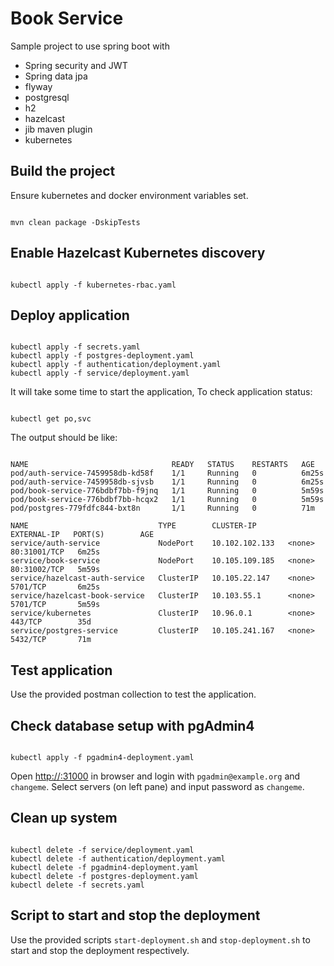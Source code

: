 # Book Service

Sample project to use spring boot with

- Spring security and JWT
- Spring data jpa
- flyway
- postgresql
- h2
- hazelcast
- jib maven plugin
- kubernetes

## Build the project

Ensure kubernetes and docker environment variables set.

```shell

mvn clean package -DskipTests

```

## Enable Hazelcast Kubernetes discovery

```shell

kubectl apply -f kubernetes-rbac.yaml
```

## Deploy application

```shell

kubectl apply -f secrets.yaml
kubectl apply -f postgres-deployment.yaml
kubectl apply -f authentication/deployment.yaml
kubectl apply -f service/deployment.yaml

```

It will take some time to start the application, To check application status:

```shell

kubectl get po,svc

```

The output should be like:

```shell

NAME                                READY   STATUS    RESTARTS   AGE
pod/auth-service-7459958db-kd58f    1/1     Running   0          6m25s
pod/auth-service-7459958db-sjvsb    1/1     Running   0          6m25s
pod/book-service-776bdbf7bb-f9jnq   1/1     Running   0          5m59s
pod/book-service-776bdbf7bb-hcqx2   1/1     Running   0          5m59s
pod/postgres-779fdfc844-bxt8n       1/1     Running   0          71m

NAME                             TYPE        CLUSTER-IP       EXTERNAL-IP   PORT(S)        AGE
service/auth-service             NodePort    10.102.102.133   <none>        80:31001/TCP   6m25s
service/book-service             NodePort    10.105.109.185   <none>        80:31002/TCP   5m59s
service/hazelcast-auth-service   ClusterIP   10.105.22.147    <none>        5701/TCP       6m25s
service/hazelcast-book-service   ClusterIP   10.103.55.1      <none>        5701/TCP       5m59s
service/kubernetes               ClusterIP   10.96.0.1        <none>        443/TCP        35d
service/postgres-service         ClusterIP   10.105.241.167   <none>        5432/TCP       71m

```

## Test application

Use the provided postman collection to test the application.

## Check database setup with pgAdmin4

```shell

kubectl apply -f pgadmin4-deployment.yaml

```

Open [http://<kubernetes-node-ip>:31000](http://localhost:31000) in browser and login with `pgadmin@example.org`
and `changeme`. Select servers (on left pane) and input password as `changeme`.

## Clean up system

```shell

kubectl delete -f service/deployment.yaml
kubectl delete -f authentication/deployment.yaml
kubectl delete -f pgadmin4-deployment.yaml
kubectl delete -f postgres-deployment.yaml
kubectl delete -f secrets.yaml

```

## Script to start and stop the deployment

Use the provided scripts `start-deployment.sh` and `stop-deployment.sh` to start and stop the deployment respectively.